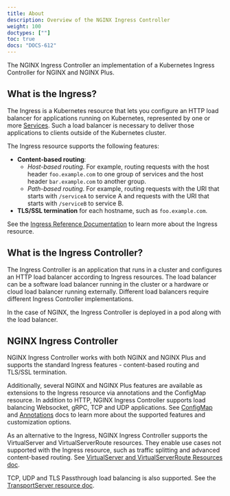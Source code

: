 ```yaml
---
title: About
description: Overview of the NGINX Ingress Controller
weight: 100
doctypes: [""]
toc: true
docs: "DOCS-612"
---
```


The NGINX Ingress Controller an implementation of a Kubernetes Ingress Controller for NGINX and NGINX Plus.

## What is the Ingress?

The Ingress is a Kubernetes resource that lets you configure an HTTP load balancer for applications running on Kubernetes, represented by one or more [Services](https://kubernetes.io/docs/concepts/services-networking/service/). Such a load balancer is necessary to deliver those applications to clients outside of the Kubernetes cluster.

The Ingress resource supports the following features:

- **Content-based routing**:
  - *Host-based routing*. For example, routing requests with the host header `foo.example.com` to one group of services and the host header `bar.example.com` to another group.
  - *Path-based routing*. For example, routing requests with the URI that starts with `/serviceA` to service A and requests with the URI that starts with `/serviceB` to service B.
- **TLS/SSL termination** for each hostname, such as `foo.example.com`.

See the [Ingress Reference Documentation](https://kubernetes.io/docs/concepts/services-networking/ingress/) to learn more about the Ingress resource.

## What is the Ingress Controller?

The Ingress Controller is an application that runs in a cluster and configures an HTTP load balancer according to Ingress resources. The load balancer can be a software load balancer running in the cluster or a hardware or cloud load balancer running externally. Different load balancers require different Ingress Controller implementations.

In the case of NGINX, the Ingress Controller is deployed in a pod along with the load balancer.

## NGINX Ingress Controller

NGINX Ingress Controller works with both NGINX and NGINX Plus and supports the standard Ingress features - content-based routing and TLS/SSL termination.

Additionally, several NGINX and NGINX Plus features are available as extensions to the Ingress resource via annotations and the ConfigMap resource. In addition to HTTP, NGINX Ingress Controller supports load balancing Websocket, gRPC, TCP and UDP applications. See [ConfigMap](/nginx-ingress-controller/configuration/global-configuration/configmap-resource) and [Annotations](/nginx-ingress-controller/configuration/ingress-resources/advanced-configuration-with-annotations) docs to learn more about the supported features and customization options.

As an alternative to the Ingress, NGINX Ingress Controller supports the VirtualServer and VirtualServerRoute resources. They enable use cases not supported with the Ingress resource, such as traffic splitting and advanced content-based routing. See [VirtualServer and VirtualServerRoute Resources doc](/nginx-ingress-controller/configuration/virtualserver-and-virtualserverroute-resources).

TCP, UDP and TLS Passthrough load balancing is also supported. See the [TransportServer resource doc](/nginx-ingress-controller/configuration/transportserver-resource/).
